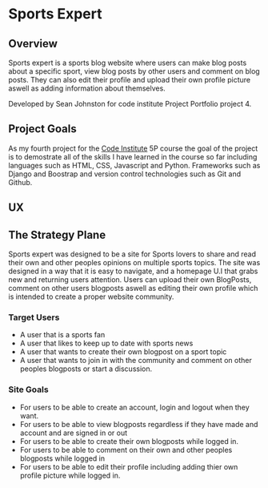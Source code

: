 # **Sports Expert**

## **Overview**

Sports expert is a sports blog website where users can make blog posts about a specific sport, view blog posts by other users and
comment on blog posts. They can also edit their profile and upload their own profile picture aswell as adding information about themselves.

Developed by Sean Johnston for code institute Project Portfolio project 4.

## **Project Goals**

As my fourth project for the [Code Institute](https://codeinstitute.net/) 5P course the goal of the project is to demostrate all of the skills I have learned in the course so far including languages such as HTML, CSS, Javascript and Python. Frameworks such as Django and Boostrap and version control technologies such as Git and Github.

## **UX**

## **The Strategy Plane**

Sports expert was designed to be a site for Sports lovers to share and read their own and other peoples opinions on multiple sports topics. The site was designed in a way that it is easy to navigate, and a homepage U.I that grabs new and returning users attention. Users can upload their own BlogPosts, comment on other users blogposts aswell as editing their own profile which is intended to create a proper website community.

### **Target Users**

- A user that is a sports fan
- A user that likes to keep up to date with sports news
- A user that wants to create their own blogpost on a sport topic
- A user that wants to join in with the community and comment on other peoples blogposts or start a discussion.

### **Site Goals**

- For users to be able to create an account, login and logout when they want.
- For users to be able to view blogposts regardless if they have made and account and are signed in or out
- For users to be able to create their own blogposts while logged in.
- For users to be able to comment on their own and other peoples blogposts while logged in
- For users to be able to edit their profile including adding thier own profile picture while logged in.


